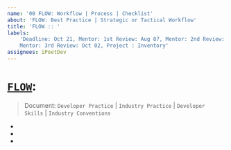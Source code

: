```yaml
---
name: '00 FLOW: Workflow | Process | Checklist'
about: 'FLOW: Best Practice | Strategic or Tactical Workflow'
title: 'FLOW :: '
labels:
    'Deadline: Oct 21, Mentor: 1st Review: Aug 07, Mentor: 2nd Review: : Sep 04,
    Mentor: 3rd Review: Oct 02, Project : Inventory'
assignees: iPoetDev
---
```


# [`FLOW`]():

> Document: `Developer Practice` | `Industry Practice` | `Developer Skills` | `Industry Conventions`

-
-
-
